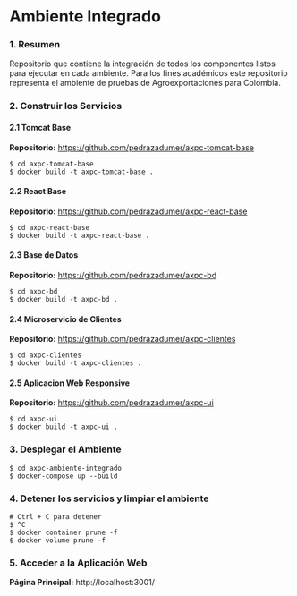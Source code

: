 # Ambiente Integrado

### 1. Resumen
Repositorio que contiene la integración de todos los componentes listos para ejecutar en cada ambiente. Para los fines académicos este repositorio representa el ambiente de pruebas de Agroexportaciones para Colombia.


### 2. Construir los Servicios

#### 2.1 Tomcat Base
**Repositorio:** https://github.com/pedrazadumer/axpc-tomcat-base
```
$ cd axpc-tomcat-base
$ docker build -t axpc-tomcat-base .
```

#### 2.2 React Base
**Repositorio:** https://github.com/pedrazadumer/axpc-react-base
```
$ cd axpc-react-base
$ docker build -t axpc-react-base .
```

#### 2.3 Base de Datos
**Repositorio:** https://github.com/pedrazadumer/axpc-bd
```
$ cd axpc-bd
$ docker build -t axpc-bd .
```

#### 2.4 Microservicio de Clientes
**Repositorio:** https://github.com/pedrazadumer/axpc-clientes
```
$ cd axpc-clientes
$ docker build -t axpc-clientes .
```

#### 2.5 Aplicacion Web Responsive
**Repositorio:** https://github.com/pedrazadumer/axpc-ui
```
$ cd axpc-ui
$ docker build -t axpc-ui .
```

### 3. Desplegar el Ambiente

```
$ cd axpc-ambiente-integrado
$ docker-compose up --build
```

### 4. Detener los servicios y limpiar el ambiente

```
# Ctrl + C para detener
$ ^C
$ docker container prune -f
$ docker volume prune -f
```

### 5. Acceder a la Aplicación Web
**Página Principal:** http://localhost:3001/
